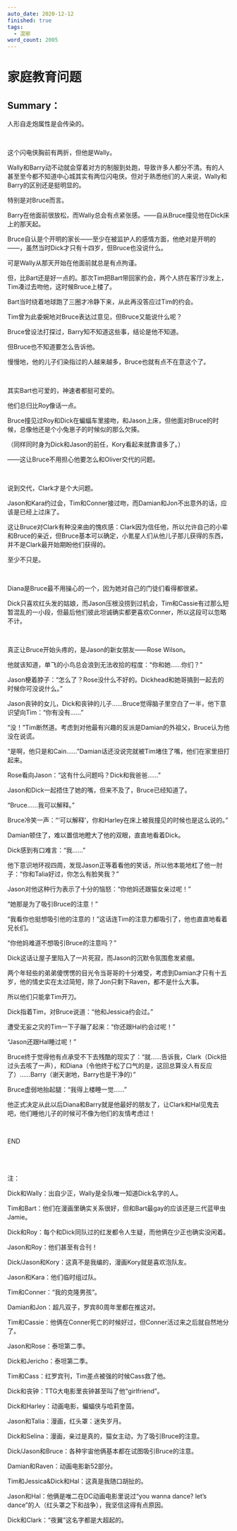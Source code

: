 ```yaml
---
auto_date: 2020-12-12
finished: true
tags:
  - 混邪
word_count: 2005
---
```


# 家庭教育问题

## Summary：

人形自走炮属性是会传染的。

<br>

这个闪电侠胸前有两折，但他是Wally。

Wally和Barry动不动就会穿着对方的制服到处跑，导致许多人都分不清。有的人甚至至今都不知道中心城其实有两位闪电侠。但对于熟悉他们的人来说，Wally和Barry的区别还是挺明显的。

特别是对Bruce而言。

Barry在他面前很放松，而Wally总会有点紧张感。——自从Bruce撞见他在Dick床上的那天起。

Bruce自认是个开明的家长——至少在被监护人的感情方面，他绝对是开明的——，虽然当时Dick才只有十四岁，但Bruce也没说什么。

可是Wally从那天开始在他面前就总是有点拘谨。

但，比Bart还是好一点的。那次Tim把Bart带回家约会，两个人挤在客厅沙发上，Tim凑过去吻他，这时候Bruce上楼了。

Bart当时绕着地球跑了三圈才冷静下来，从此再没答应过Tim的约会。

Tim曾为此委婉地对Bruce表达过意见，但Bruce又能说什么呢？

Bruce曾设法打探过，Barry知不知道这些事，结论是他不知道。

但Bruce也不知道要怎么告诉他。

慢慢地，他的儿子们染指过的人越来越多，Bruce也就有点不在意这个了。

<br>

其实Bart也可爱的，神速者都挺可爱的。

他们总归比Roy像话一点。

Bruce撞见过Roy和Dick在蝙蝠车里接吻，和Jason上床，但他面对Bruce的时候，总像他还是个小兔崽子的时候似的那么欠揍。

（同样同时身为Dick和Jason的前任，Kory看起来就靠谱多了。）

——这让Bruce不用担心他要怎么和Oliver交代的问题。

<br>

说到交代，Clark才是个大问题。

Jason和Kara约过会，Tim和Conner接过吻，而Damian和Jon不出意外的话，应该是已经上过床了。

这让Bruce对Clark有种没来由的愧疚感：Clark因为信任他，所以允许自己的小辈和Bruce的亲近，但Bruce基本可以确定，小氪星人们从他儿子那儿获得的东西，并不是Clark最开始期盼他们获得的。

至少不只是。

<br>

Diana是Bruce最不用操心的一个，因为她对自己的门徒们看得都很紧。

Dick只喜欢红头发的姑娘，而Jason压根没捞到过机会，Tim和Cassie有过那么短暂混乱的一小段，但最后他们彼此坦诚确实都更喜欢Conner，所以这段可以忽略不计。

<br>

真正让Bruce开始头疼的，是Jason的新女朋友——Rose Wilson。

他就该知道，单飞的小鸟总会浪到无法收拾的程度：“你和她……你们？”

Jason梗着脖子：“怎么了？Rose没什么不好的。Dickhead和她哥搞到一起去的时候你可没说什么。”

Jason丧钟的女儿，Dick和丧钟的儿子……Bruce觉得脑子里空白了一半，他下意识望向Tim：“你有没有……”

“没！”Tim断然道。考虑到对他最有兴趣的反派是Damian的外祖父，Bruce认为他没在说谎。

“是啊，他只是和Cain……”Damian话还没说完就被Tim堵住了嘴，他们在家里扭打起来。

Rose看向Jason：“这有什么问题吗？Dick和我爸爸……”

Jason和Dick一起捂住了她的嘴，但来不及了，Bruce已经知道了。

“Bruce……我可以解释。”

Bruce冷笑一声：“‘可以解释’，你和Harley在床上被我撞见的时候也是这么说的。”

Damian顿住了，难以置信地瞪大了他的双眼，直直地看着Dick。

Dick感到有口难言：“我……”

他下意识地环视四周，发现Jason正等着看他的笑话，所以他本能地杠了他一肘子：“你和Talia好过，你怎么有脸笑我？”

Jason对他这种行为表示了十分的恼怒：“你他妈还跟猫女亲过呢！”

“她那是为了吸引Bruce的注意！”

“我看你也挺想吸引他的注意的！”这话连Tim的注意力都吸引了，他也直直地看着兄长们。

“你他妈难道不想吸引Bruce的注意吗？”

Dick这话让屋子里陷入了一片死寂，而Jason的沉默令氛围愈发紧绷。

两个年轻些的弟弟傻愣愣的目光令当哥哥的十分难受，考虑到Damian才只有十五岁，他的情史实在太过简短，除了Jon只剩下Raven，都不是什么大事。

所以他们只能拿Tim开刀。

Dick指着Tim，对Bruce说道：“他和Jessica约会过。”

遭受无妄之灾的Tim一下子蹦了起来：“你还跟Hal约会过呢！”

“Jason还跟Hal睡过呢！”

Bruce终于觉得他有点承受不下去残酷的现实了：“就……告诉我，Clark（Dick扭过头去咳了一声），和Diana（令他终于松了口气的是，这回总算没人有反应了）……Barry（谢天谢地，Barry也是干净的）”

Bruce虚弱地抬起腿：“我得上楼睡一觉……”

他正式决定从此以后Diana和Barry就是他最好的朋友了，让Clark和Hal见鬼去吧，他们睡他儿子的时候可不像为他们的友情考虑过！

<br>

END

<br>

<br>
<br>
注：

Dick和Wally：出自少正，Wally是全队唯一知道Dick名字的人。

Tim和Bart：他们在漫画里确实关系很好，但和Bart最gay的应该还是三代蓝甲虫Jamie。

Dick和Roy：每个和Dick同队过的红发都令人生疑，而他俩在少正也确实没闲着。

Jason和Roy：他们甚至有合刊！

Dick/Jason和Kory：这真不是我编的，漫画Kory就是喜欢泡队友。

Jason和Kara：他们临时组过队。

Tim和Conner：“我的克隆男孩”。

Damian和Jon：超凡双子，罗宾80周年里都在推这对。

Tim和Cassie：他俩在Conner死亡的时候好过，但Conner活过来之后就自然地分了。

Jason和Rose：泰坦第二季。

Dick和Jericho：泰坦第二季。

Tim和Cass：红罗宾刊，Tim差点被强的时候Cass救了他。

Dick和丧钟：TTG大电影里丧钟甚至叫了他“girlfriend”。

Dick和Harley：动画电影，蝙蝠侠与哈莉奎茵。

Jason和Talia：漫画，红头罩：迷失岁月。

Dick和Selina：漫画，亲过是真的，猫女主动，为了吸引Bruce的注意。

Dick/Jason和Bruce：各种宇宙他俩基本都在试图吸引Bruce的注意。

Damian和Raven：动画电影新52部分。

Tim和Jessica&Dick和Hal：这真是我随口胡扯的。

Jason和Hal：他俩是唯二在DC动画电影里说过“you wanna dance? let’s dance”的人（红头罩之下和战争），我坚信这得有点原因。

Dick和Clark：“夜翼”这名字都是大超起的。
